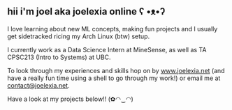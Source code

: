 ## hii i'm joel aka joelexia online ʕ •ᴥ•ʔ

<!--
**joelbonnie/joelbonnie** is a ✨ _special_ ✨ repository because its `README.md` (this file) appears on your GitHub profile.

Here are some ideas to get you started:


- 🔭 I’m currently working on ...
- 🌱 I’m currently learning ...
- 👯 I’m looking to collaborate on ...
- 🤔 I’m looking for help with ...
- 💬 Ask me about ...
- 📫 How to reach me: ...
- 😄 Pronouns: ...
- ⚡ Fun fact: ...
-->

I love learning about new ML concepts, making fun projects and I usually get sidetracked ricing my Arch Linux (btw) setup. 

I currently work as a Data Science Intern at MineSense, as well as TA CPSC213 (Intro to Systems) at UBC. 

To look through my experiences and skills hop on by www.joelexia.net (and have a really fun time using a shell to go through my work!) or email me at contact@joelexia.net.

Have a look at my projects below!! (✿◠‿◠)
